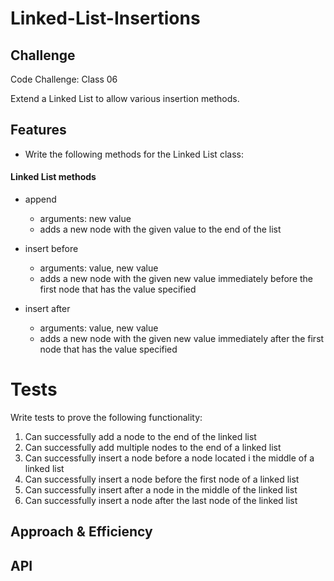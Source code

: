 # Linked-List-Insertions
<!-- Short summary or background information -->

## Challenge
<!-- Description of the challenge -->
Code Challenge: Class 06

Extend a Linked List to allow various insertion methods.

## Features

- Write the following methods for the Linked List class:

#### Linked List methods

- append
  - arguments: new value
  - adds a new node with the given value to the end of the list

- insert before
  - arguments: value, new value
  - adds a new node with the given new value immediately before the first node that has the value specified

- insert after
  - arguments: value, new value
  - adds a new node with the given new value immediately after the first node that has the value specified

# Tests

Write tests to prove the following functionality:

1. Can successfully add a node to the end of the linked list
2. Can successfully add multiple nodes to the end of a linked list
3. Can successfully insert a node before a node located i the middle of a linked list
4. Can successfully insert a node before the first node of a linked list
5. Can successfully insert after a node in the middle of the linked list
6. Can successfully insert a node after the last node of the linked list


## Approach & Efficiency
<!-- What approach did you take? Why? What is the Big O space/time for this approach? -->



## API
<!-- Description of each method publicly available to your Linked List -->
